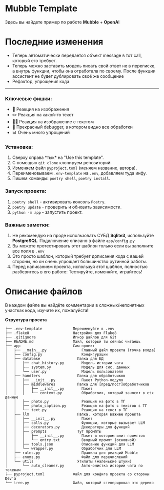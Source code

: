 # Mubble Template
Здесь вы найдете пример по работе **Mubble** + **OpenAI**

# Последние изменения

* Теперь автоматически передается объект message в тот call, который его требует.
* Теперь можно заставить модель писать свой ответ не в переписке, а внутрь функции, чтобы она отработала по своему. После функции ассистент не будет дублировать своё же сообщение
* Рефактор, упрощения кода

---


### Ключевые фишки:
* 🌄 Реакция на изображения
* ✏️ Реакция на какой-то текст
* 🤳🏼 Реакция на изображение с текстом
* 🐞 Прекрасный debugger, в котором видно все обработки
* 📊 Очень много упрощений

### Установка:
1. Сверху справа \*тык\* на "Use this template".
2. С помощью `git clone` клонируем репозиторий.
3. Изменяем файл `pyproject.toml` (меняем название, автора).
4. Переименовываем `.env-template` на `.env`, добавляем туда инфу. 
5. Пишем команды: `poetry shell`, `poetry install`.


### Запуск проекта:
1. `poetry shell` - активировать консоль `Poetry`.
2. `poetry update` - проверить и обновить зависимости.
3. `python -m app` - запустить проект.


### Важные заметки:
1. Не рекомендую на проде использовать СУБД **Sqlite3**, используйте **PostgreSQL**. Подключение описано в файле `app/config.py`
2. Вы можете протестировать этот шаблон только если вы заполните все поля в `.env`
3. Это просто шаблон, который требует дописания кода с вашей стороны, но он очень упрощает большинство рутинной работы.
4. Перед написанием проекта, используя этот шаблон, полностью разберитесь в его работе: Тестируйте, изменяйте, играйтесь!


# Описание файлов
В каждом файле вы найдёте комментарии в сложных/непонятных участках кода, изучите их, пожалуйста!

**Структура проекта**
```
├── .env-template              Переименуйте в .env
├── .flake8                    Настройки для Flake8
├── .gitignore                 Игнор файлов для Git
├── README.md                  Файл, который ты сейчас читаешь
├── app                        Сам проект
│   ├── __main__.py                Главный файл проекта (точка входа)
│   ├── config.py                  Конфигурации
│   ├── database                 Папка для БД
│   │   ├── chat_history.py        Модель истории чата
│   │   ├── system.py              Модель для сис. данных
│   │   └── user.py                Модель пользователя
│   ├── handlers                 Папка для обработчиков  
│   │   ├── __init__.py            Пакет Python-модуля
│   │   ├── middlewares          Папка для [пред/пост]обработчиков
│   │   │   ├── __init__.py        Пакет
│   │   │   └── context.py         Обработчик, который заносит в ctx данные
│   │   ├── photo.py               Реакция на фото в ТГ
│   │   ├── photo_caption.py       Реакция на фото с текстов в ТГ
│   │   └── text.py                Реакция на текст в ТГ
│   ├── llm                      Папка, которая важнее проекта
│   │   ├── __init__.py            Пакет
│   │   ├── calls.py               Функции, которые вызывает LLM
│   │   ├── decorators.py          Декораторы для функций
│   │   ├── prompts              Тут промпты
│   │   │   ├── __init__.py        Пакет в котором инит промптов
│   │   │   └── entry.txt          Вводный промпт (основной)
│   │   ├── tools.json             Описание функций для LLM
│   │   └── wrapper.py             Обработчик для LLM
│   ├── rules.py                   Правила для реакций Mubble
│   ├── enums.py                   Файл для перечислений
│   └── utils                    Утилиты (маленькие штуки)
│       └── auto_cleaner.py        Авто-очистка истории чата по токенам
├── pyproject.toml             Файл для конфига проекта со стороны Dev'a
└── tree.py                    Файл, который сгенерировал это дерево
```

